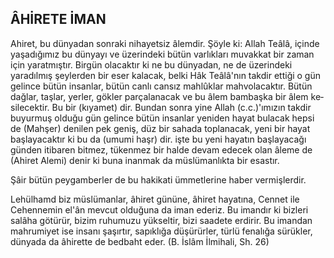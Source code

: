 ## ÂHİRETE İMAN

Ahiret, bu dünyadan sonraki nihayetsiz âlemdir. Şöyle ki: Allah Teâlâ, içinde yaşadı­ğımız bu dünyayı ve üzerindeki bütün varlık­ları muvakkat bir zaman için yaratmıştır. Birgün olacaktır ki ne bu dünyadan, ne de üzerin­deki yaradılmış şeylerden bir eser kalacak, bel­ki Hâk Teâlâ'nın takdir ettiği o gün gelince bü­tün insanlar, bütün canlı cansız mahlûklar mah­volacaktır. Bütün dağlar, taşlar, yerler, gökler parçalanacak ve bu âlem bambaşka bir âlem ke­silecektir. Bu bir (kıyamet) dir. Bundan sonra yine Allah (c.c.)'ımızın takdir buyurmuş oldu­ğu gün gelince bütün insanlar yeniden hayat bulacak hepsi de (Mahşer) denilen pek geniş, düz bir sahada toplanacak, yeni bir hayat başlaya­caktır ki bu da (umumi haşr) dir. işte bu yeni hayatın başlayacağı günden itibaren bitmez, tü­kenmez bir halde devam edecek olan âleme de (Ahiret Alemi) denir ki buna inanmak da müslümanlıkta bir esastır.

Şâir bütün peygamberler de bu hakikati üm­metlerine haber vermişlerdir.

Lehülhamd biz müslümanlar, âhiret günü­ne, âhiret hayatına, Cennet ile Cehennemin el'ân mevcut olduğuna da iman ederiz. Bu imandır ki bizleri salâha götürür, bizim ruhumuzu yük­seltir, bizi saadete erdirir. Bu imandan mahru­miyet ise insanı şaşırtır, sapıklığa düşürürler, türlü fenalığa sürükler, dünyada da âhirette de bedbaht eder. (B. İslâm İlmihali, Sh. 26)
